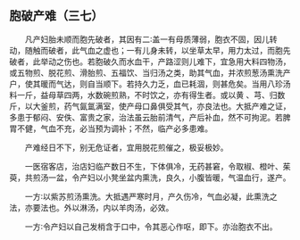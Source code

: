 ## 胞破产难（三七）


&emsp;&emsp;凡产妇胎未顺而胞先破者，其因有二∶盖一有母质薄弱，胞衣不固，因儿转动，随触而破者，此气血之虚也；一有儿身未转，以坐草太早，用力太过，而胞先破者，此举动之伤也。若胞破久而水血干，产路涩则儿难下，宜急用大料四物汤，或五物煎、脱花煎、滑胎煎、五福饮、当归汤之类，助其气血，并浓煎葱汤熏洗产户，使其暖而气达，则自当顺下。若持久力乏，血已耗涸，则甚危矣。当用八珍汤料一斤，益母草四两，水数碗煎熟，不时饮之，亦有得生者。或以黄 、芎、归数斤，以大釜煎，药气氤氲满室，使产母口鼻俱受其气，亦良法也。大抵产难之证，多患于郁闷、安佚、富贵之家，治法虽云胎前清气，产后补血，然不可拘泥。若脾胃不健，气血不充，必当预为调补；不然，临产必多患难。

&emsp;&emsp;产难经日不下，别无危证者，宜用脱花煎催之，极妥极妙。

&emsp;&emsp;一医宿客店，治店妇临产数日不生，下体俱冷，无药甚窘，令取椒、橙叶、茱萸，共煎汤一盆，令产妇以小凳坐盆内熏洗，良久，小腹皆暖，气温血行，遂产。

&emsp;&emsp;一方∶以紫苏煎汤熏洗。大抵遇严寒时月，产久伤冷，气血必凝，此熏洗之法，亦要法也。外以淋汤，内以羊肉汤，必效。

&emsp;&emsp;一方∶令产妇以自己发梢含于口中，令其恶心作呕，即下。亦治胞衣不出。

